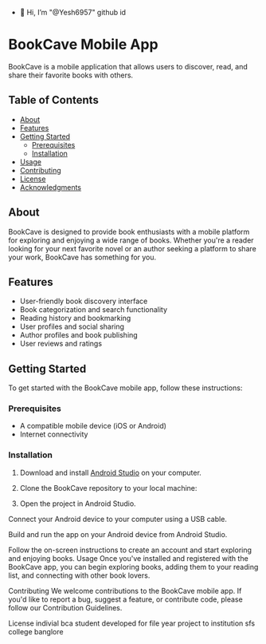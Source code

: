 - 👋 Hi, I’m "@Yesh6957" github id
# BookCave Mobile App

BookCave is a mobile application that allows users to discover, read, and share their favorite books with others.

## Table of Contents

- [About](#about)
- [Features](#features)
- [Getting Started](#getting-started)
  - [Prerequisites](#prerequisites)
  - [Installation](#installation)
- [Usage](#usage)
- [Contributing](#contributing)
- [License](#license)
- [Acknowledgments](#acknowledgments)

## About

BookCave is designed to provide book enthusiasts with a mobile platform for exploring and enjoying a wide range of books. Whether you're a reader looking for your next favorite novel or an author seeking a platform to share your work, BookCave has something for you.

## Features

- User-friendly book discovery interface
- Book categorization and search functionality
- Reading history and bookmarking
- User profiles and social sharing
- Author profiles and book publishing
- User reviews and ratings

## Getting Started

To get started with the BookCave mobile app, follow these instructions:

### Prerequisites

- A compatible mobile device (iOS or Android)
- Internet connectivity

### Installation

1. Download and install [Android Studio](https://developer.android.com/studio) on your computer.

2. Clone the BookCave repository to your local machine:
3. Open the project in Android Studio.

Connect your Android device to your computer using a USB cable.

Build and run the app on your Android device from Android Studio.

Follow the on-screen instructions to create an account and start exploring and enjoying books.
Usage
Once you've installed and registered with the BookCave app, you can begin exploring books, adding them to your reading list, and connecting with other book lovers.

Contributing
We welcome contributions to the BookCave mobile app. If you'd like to report a bug, suggest a feature, or contribute code, please follow our Contribution Guidelines.

License
indivial bca student developed for file year project to institution sfs college banglore
